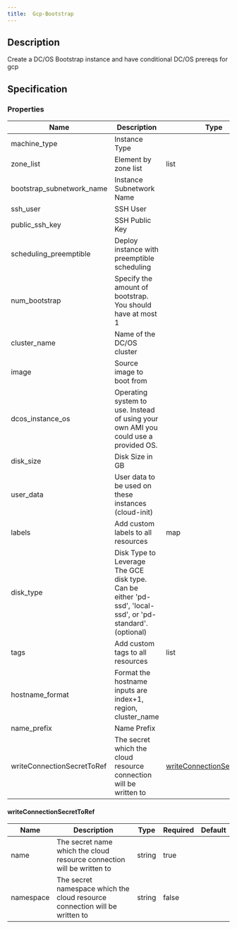 ```yaml
---
title:  Gcp-Bootstrap
---
```


## Description

Create a DC/OS Bootstrap instance and have conditional DC/OS prereqs for gcp

## Specification


### Properties

 Name | Description | Type | Required | Default 
 ------------ | ------------- | ------------- | ------------- | ------------- 
 machine_type | Instance Type |  | true |  
 zone_list | Element by zone list | list | false |  
 bootstrap_subnetwork_name | Instance Subnetwork Name |  | true |  
 ssh_user | SSH User |  | true |  
 public_ssh_key | SSH Public Key |  | true |  
 scheduling_preemptible | Deploy instance with preemptible scheduling |  | false |  
 num_bootstrap | Specify the amount of bootstrap. You should have at most 1 |  | false |  
 cluster_name | Name of the DC/OS cluster |  | true |  
 image | Source image to boot from |  | true |  
 dcos_instance_os | Operating system to use. Instead of using your own AMI you could use a provided OS. |  | false |  
 disk_size | Disk Size in GB |  | true |  
 user_data | User data to be used on these instances (cloud-init) |  | false |  
 labels | Add custom labels to all resources | map | false |  
 disk_type | Disk Type to Leverage The GCE disk type. Can be either 'pd-ssd', 'local-ssd', or 'pd-standard'. (optional) |  | true |  
 tags | Add custom tags to all resources | list | false |  
 hostname_format | Format the hostname inputs are index+1, region, cluster_name |  | false |  
 name_prefix | Name Prefix |  | false |  
 writeConnectionSecretToRef | The secret which the cloud resource connection will be written to | [writeConnectionSecretToRef](#writeConnectionSecretToRef) | false |  


#### writeConnectionSecretToRef

 Name | Description | Type | Required | Default 
 ------------ | ------------- | ------------- | ------------- | ------------- 
 name | The secret name which the cloud resource connection will be written to | string | true |  
 namespace | The secret namespace which the cloud resource connection will be written to | string | false |  
